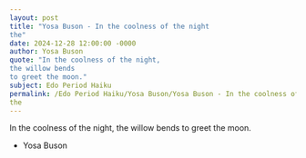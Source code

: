 ```yaml
---
layout: post
title: "Yosa Buson - In the coolness of the night
the"
date: 2024-12-28 12:00:00 -0000
author: Yosa Buson
quote: "In the coolness of the night,
the willow bends
to greet the moon."
subject: Edo Period Haiku
permalink: /Edo Period Haiku/Yosa Buson/Yosa Buson - In the coolness of the night
the
---
```


In the coolness of the night,
the willow bends
to greet the moon.

- Yosa Buson
